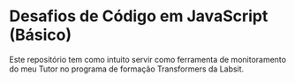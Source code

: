 # Desafios de Código em JavaScript (Básico)
Este repositório tem como intuito servir como ferramenta de monitoramento do meu Tutor no programa de formação Transformers da Labsit.
